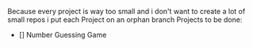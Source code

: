Because every project is way too small and i don't want to create a lot of small repos i put each
Project on an orphan branch
Projects to be done:
- [] Number Guessing Game


